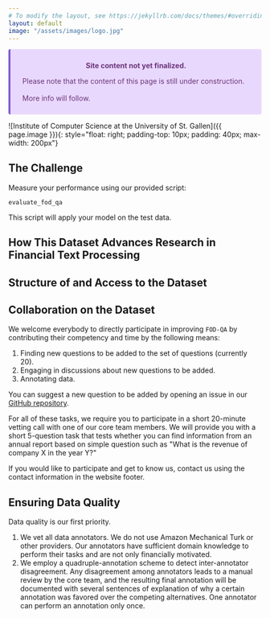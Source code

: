 ```yaml
---
# To modify the layout, see https://jekyllrb.com/docs/themes/#overriding-theme-defaults
layout: default
image: "/assets/images/logo.jpg"
---
```


<div class="warning" style='background-color:#E9D8FD; color: #69337A; border-left: solid #805AD5 4px; border-radius: 4px; padding:0.7em;'>
    <span>
        <p style='margin-top:1em; text-align:center'>
            <b>Site content not yet finalized.</b>
        </p>
        <p style='margin-left:1em;'>
            Please note that the content of this page is still under construction.
            <br><br>
            More info will follow.
        </p>
    </span>
</div>

![Institute of Computer Science at the University of St. Gallen]({{ page.image }}){: style="float: right; padding-top: 10px; padding: 40px; max-width: 200px"}

## The Challenge

Measure your performance using our provided script:

```
evaluate_fod_qa
```

This script will apply your model on the test data.

## How This Dataset Advances Research in Financial Text Processing

## Structure of and Access to the Dataset

## Collaboration on the Dataset

We welcome everybody to directly participate in improving `FOD-QA` by contributing their competency and time by the following means:

1) Finding new questions to be added to the set of questions (currently 20).
2) Engaging in discussions about new questions to be added.
3) Annotating data.

You can suggest a new question to be added by opening an issue in our [GitHub repository](https://github.com/DS-NLP-HSG/DS-NLP-HSG.github.io).

For all of these tasks, we require you to participate in a short 20-minute vetting call with one of our core team members. We will provide you with a short 5-question task that tests whether you can find information from an annual report based on simple question such as "What is the revenue of company X in the year Y?"

If you would like to participate and get to know us, contact us using the contact information in the website footer.

## Ensuring Data Quality

Data quality is our first priority. 

1) We vet all data annotators. We do not use Amazon Mechanical Turk or other providers. Our annotators have sufficient domain knowledge to perform their tasks and are not only financially motivated.
2) We employ a quadruple-annotation scheme to detect inter-annotator disagreement. Any disagreement among annotators leads to a manual review by the core team, and the resulting final annotation will be documented with several sentences of explanation of why a certain annotation was favored over the competing alternatives. One annotator can perform an annotation only once.
